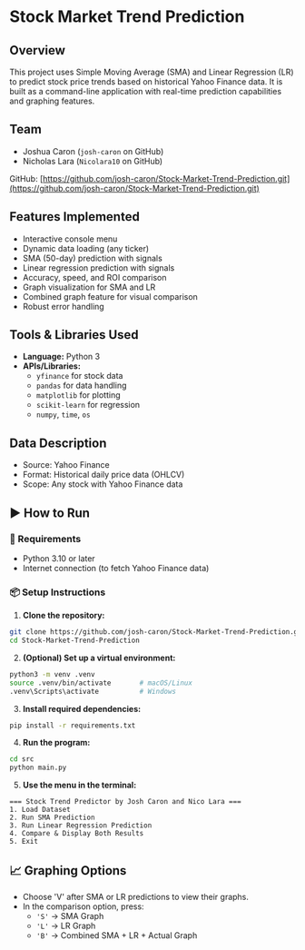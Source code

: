 # Stock Market Trend Prediction

## Overview

This project uses Simple Moving Average (SMA) and Linear Regression (LR) to predict stock price trends based on historical Yahoo Finance data. It is built as a command-line application with real-time prediction capabilities and graphing features.

## Team

- Joshua Caron (`josh-caron` on GitHub)
- Nicholas Lara (`Nicolara10` on GitHub)

GitHub: [https://github.com/josh-caron/Stock-Market-Trend-Prediction.git](https://github.com/josh-caron/Stock-Market-Trend-Prediction.git)

## Features Implemented

- Interactive console menu
- Dynamic data loading (any ticker)
- SMA (50-day) prediction with signals
- Linear regression prediction with signals
- Accuracy, speed, and ROI comparison
- Graph visualization for SMA and LR
- Combined graph feature for visual comparison
- Robust error handling

## Tools & Libraries Used

- **Language:** Python 3
- **APIs/Libraries:**
  - `yfinance` for stock data
  - `pandas` for data handling
  - `matplotlib` for plotting
  - `scikit-learn` for regression
  - `numpy`, `time`, `os`

## Data Description

- Source: Yahoo Finance
- Format: Historical daily price data (OHLCV)
- Scope: Any stock with Yahoo Finance data

## ▶️ How to Run

### 🔧 Requirements

- Python 3.10 or later
- Internet connection (to fetch Yahoo Finance data)

### 📦 Setup Instructions

1. **Clone the repository:**

```bash
git clone https://github.com/josh-caron/Stock-Market-Trend-Prediction.git
cd Stock-Market-Trend-Prediction
```

2. **(Optional) Set up a virtual environment:**

```bash
python3 -m venv .venv
source .venv/bin/activate       # macOS/Linux
.venv\Scripts\activate          # Windows
```

3. **Install required dependencies:**

```bash
pip install -r requirements.txt
```

4. **Run the program:**

```bash
cd src
python main.py
```

5. **Use the menu in the terminal:**

```
=== Stock Trend Predictor by Josh Caron and Nico Lara ===
1. Load Dataset
2. Run SMA Prediction
3. Run Linear Regression Prediction
4. Compare & Display Both Results
5. Exit
```

## 📈 Graphing Options

- Choose 'V' after SMA or LR predictions to view their graphs.
- In the comparison option, press:
  - `'S'` → SMA Graph
  - `'L'` → LR Graph
  - `'B'` → Combined SMA + LR + Actual Graph
